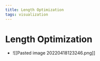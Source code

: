 ```yaml
---
title: Length Optimization
tags: visualization
---
```


# Length Optimization
- ![[Pasted image 20220418123246.png]]






































